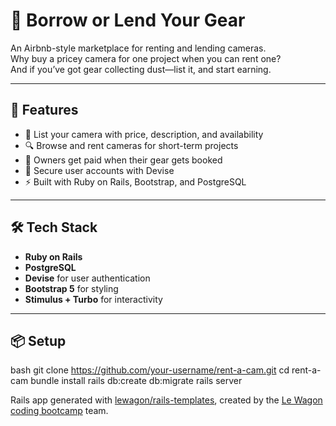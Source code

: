 # 📸 Borrow or Lend Your Gear

An Airbnb-style marketplace for renting and lending cameras.  
Why buy a pricey camera for one project when you can rent one?  
And if you’ve got gear collecting dust—list it, and start earning.  

---

## 🚀 Features

- 🧾 List your camera with price, description, and availability  
- 🔍 Browse and rent cameras for short-term projects  
- 💼 Owners get paid when their gear gets booked  
- 🔐 Secure user accounts with Devise  
- ⚡ Built with Ruby on Rails, Bootstrap, and PostgreSQL  

---

## 🛠 Tech Stack

- **Ruby on Rails**
- **PostgreSQL**
- **Devise** for user authentication
- **Bootstrap 5** for styling
- **Stimulus + Turbo** for interactivity

---

## 📦 Setup

bash
git clone https://github.com/your-username/rent-a-cam.git
cd rent-a-cam
bundle install
rails db:create db:migrate
rails server


Rails app generated with [lewagon/rails-templates](https://github.com/lewagon/rails-templates), created by the [Le Wagon coding bootcamp](https://www.lewagon.com) team.
